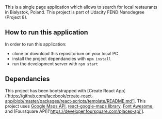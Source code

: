 This is a single page application which allows to search for local restaurants in Bialystok, Poland. This project is part of Udacity FEND Nanodegree (Project 8).

## How to run this application

In order to run this application:

* clone or download this repositorium on your local PC
* install the project dependancies with `npm install`
* run the development server with `npm start`


## Dependancies
This project has been bootstrapped with [Create React App]('https://github.com/facebook/create-react-app/blob/master/packages/react-scripts/template/README.md']. This project uses [Google Maps API]('https://cloud.google.com/maps-platform/'), [react-google-maps library]('https://github.com/tomchentw/react-google-maps'), [Font Awesome]('https://fontawesome.com/'), and [Foursquare API]('https://developer.foursquare.com/places-api'].



